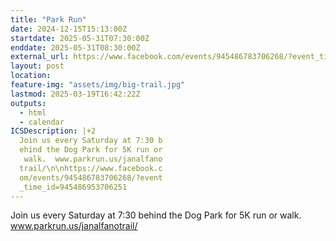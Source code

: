 ```yaml
---
title: "Park Run"
date: 2024-12-15T15:13:00Z
startdate: 2025-05-31T07:30:00Z
enddate: 2025-05-31T08:30:00Z
external_url: https://www.facebook.com/events/945486783706268/?event_time_id=945486953706251
layout: post
location: 
feature-img: "assets/img/big-trail.jpg"
lastmod: 2025-03-19T16:42:22Z
outputs:
  - html
  - calendar
ICSDescription: |+2
  Join us every Saturday at 7:30 b  ehind the Dog Park for 5K run or   walk.  www.parkrun.us/janalfano  trail/\n\nhttps://www.facebook.c  om/events/945486783706268/?event  _time_id=945486953706251
---
```


Join us every Saturday at 7&#58;30 behind the Dog Park for 5K run or walk.  www.parkrun.us/janalfanotrail/<br>
  <br>
  
